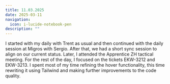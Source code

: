 ```yaml
---
title: 11.03.2025
date: 2025-03-11
navigation:
  icon: i-lucide-notebook-pen
description: ""
---
```


I started with my daily with Trent as usual and then continued with the daily session at Migros with Sergio. After that, we had a short sync session to align on our current status. Later, I attended the Apprentice ZH tactical meeting. For the rest of the day, I focused on the tickets EKW-3212 and EKW-3213. I spent most of my time refining the hover functionality, this time rewriting it using Tailwind and making further improvements to the code quality.

